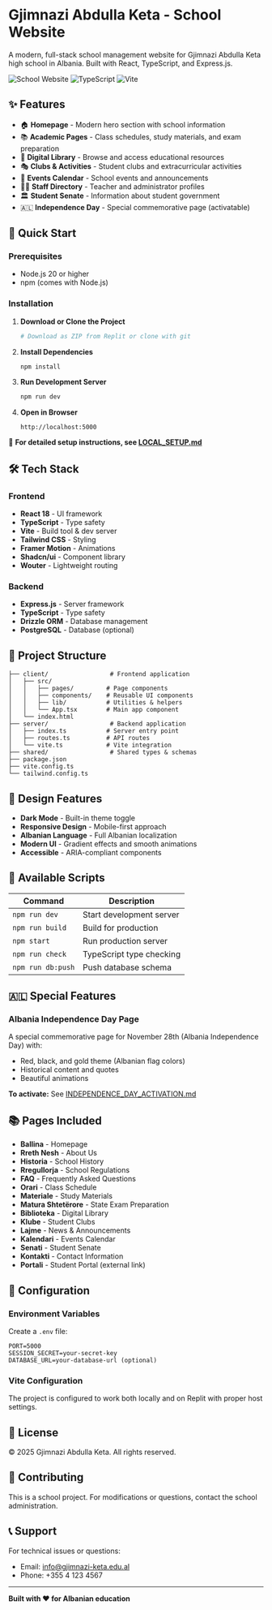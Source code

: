 # Gjimnazi Abdulla Keta - School Website

A modern, full-stack school management website for Gjimnazi Abdulla Keta high school in Albania. Built with React, TypeScript, and Express.js.

![School Website](https://img.shields.io/badge/React-19-blue) ![TypeScript](https://img.shields.io/badge/TypeScript-5.6-blue) ![Vite](https://img.shields.io/badge/Vite-5.4-purple)

## ✨ Features

- 🏠 **Homepage** - Modern hero section with school information
- 📚 **Academic Pages** - Class schedules, study materials, and exam preparation
- 📖 **Digital Library** - Browse and access educational resources
- 🎭 **Clubs & Activities** - Student clubs and extracurricular activities
- 📅 **Events Calendar** - School events and announcements
- 👨‍🏫 **Staff Directory** - Teacher and administrator profiles
- 🏛️ **Student Senate** - Information about student government
- 🇦🇱 **Independence Day** - Special commemorative page (activatable)

## 🚀 Quick Start

### Prerequisites
- Node.js 20 or higher
- npm (comes with Node.js)

### Installation

1. **Download or Clone the Project**
   ```bash
   # Download as ZIP from Replit or clone with git
   ```

2. **Install Dependencies**
   ```bash
   npm install
   ```

3. **Run Development Server**
   ```bash
   npm run dev
   ```

4. **Open in Browser**
   ```
   http://localhost:5000
   ```

📖 **For detailed setup instructions, see [LOCAL_SETUP.md](LOCAL_SETUP.md)**

## 🛠️ Tech Stack

### Frontend
- **React 18** - UI framework
- **TypeScript** - Type safety
- **Vite** - Build tool & dev server
- **Tailwind CSS** - Styling
- **Framer Motion** - Animations
- **Shadcn/ui** - Component library
- **Wouter** - Lightweight routing

### Backend
- **Express.js** - Server framework
- **TypeScript** - Type safety
- **Drizzle ORM** - Database management
- **PostgreSQL** - Database (optional)

## 📁 Project Structure

```
├── client/                 # Frontend application
│   ├── src/
│   │   ├── pages/         # Page components
│   │   ├── components/    # Reusable UI components
│   │   ├── lib/           # Utilities & helpers
│   │   └── App.tsx        # Main app component
│   └── index.html
├── server/                 # Backend application
│   ├── index.ts           # Server entry point
│   ├── routes.ts          # API routes
│   └── vite.ts            # Vite integration
├── shared/                 # Shared types & schemas
├── package.json
├── vite.config.ts
└── tailwind.config.ts
```

## 🎨 Design Features

- **Dark Mode** - Built-in theme toggle
- **Responsive Design** - Mobile-first approach
- **Albanian Language** - Full Albanian localization
- **Modern UI** - Gradient effects and smooth animations
- **Accessible** - ARIA-compliant components

## 📜 Available Scripts

| Command | Description |
|---------|-------------|
| `npm run dev` | Start development server |
| `npm run build` | Build for production |
| `npm start` | Run production server |
| `npm run check` | TypeScript type checking |
| `npm run db:push` | Push database schema |

## 🇦🇱 Special Features

### Albania Independence Day Page
A special commemorative page for November 28th (Albania Independence Day) with:
- Red, black, and gold theme (Albanian flag colors)
- Historical content and quotes
- Beautiful animations

**To activate:** See [INDEPENDENCE_DAY_ACTIVATION.md](INDEPENDENCE_DAY_ACTIVATION.md)

## 📚 Pages Included

- **Ballina** - Homepage
- **Rreth Nesh** - About Us
- **Historia** - School History
- **Rregullorja** - School Regulations
- **FAQ** - Frequently Asked Questions
- **Orari** - Class Schedule
- **Materiale** - Study Materials
- **Matura Shtetërore** - State Exam Preparation
- **Biblioteka** - Digital Library
- **Klube** - Student Clubs
- **Lajme** - News & Announcements
- **Kalendari** - Events Calendar
- **Senati** - Student Senate
- **Kontakti** - Contact Information
- **Portali** - Student Portal (external link)

## 🔧 Configuration

### Environment Variables
Create a `.env` file:
```env
PORT=5000
SESSION_SECRET=your-secret-key
DATABASE_URL=your-database-url (optional)
```

### Vite Configuration
The project is configured to work both locally and on Replit with proper host settings.

## 📝 License

© 2025 Gjimnazi Abdulla Keta. All rights reserved.

## 🤝 Contributing

This is a school project. For modifications or questions, contact the school administration.

## 📞 Support

For technical issues or questions:
- Email: info@gjimnazi-keta.edu.al
- Phone: +355 4 123 4567

---

**Built with ❤️ for Albanian education**
